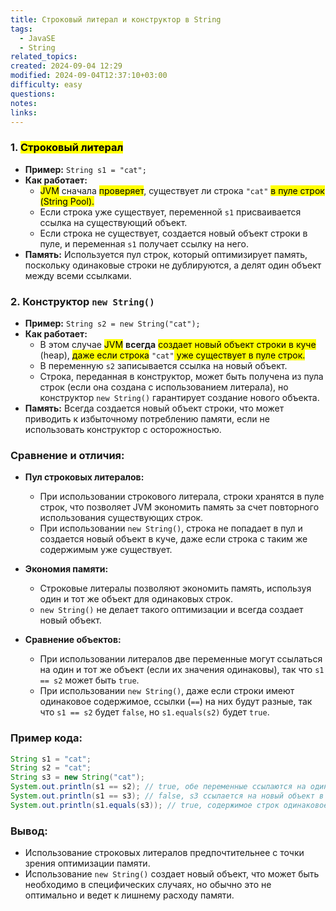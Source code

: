 ```yaml
---
title: Строковый литерал и конструктор в String
tags:
  - JavaSE
  - String
related_topics: 
created: 2024-09-04 12:29
modified: 2024-09-04T12:37:10+03:00
difficulty: easy
questions: 
notes: 
links: 
---
```

### 1. **<mark class="hltr-orange">Строковый литерал</mark>**

- **Пример:** `String s1 = "cat";`
- **Как работает:**
    - <mark class="hltr-red">JVM</mark> сначала <mark class="hltr-red">проверяет</mark>, существует ли строка `"cat"` <mark class="hltr-red">в пуле строк (String Pool).</mark>
    - Если строка уже существует, переменной `s1` присваивается ссылка на существующий объект.
    - Если строка не существует, создается новый объект строки в пуле, и переменная `s1` получает ссылку на него.
- **Память:** Используется пул строк, который оптимизирует память, поскольку одинаковые строки не дублируются, а делят один объект между всеми ссылками.

### 2. **Конструктор `new String()`**

- **Пример:** `String s2 = new String("cat");`
- **Как работает:**
    - В этом случае <mark class="hltr-red">JVM</mark> **всегда** <mark class="hltr-red">создает новый объект строки в куче</mark> (heap), <mark class="hltr-red">даже если строка</mark> `"cat"`<mark class="hltr-red"> уже существует в пуле строк.</mark>
    - В переменную `s2` записывается ссылка на новый объект.
    - Строка, переданная в конструктор, может быть получена из пула строк (если она создана с использованием литерала), но конструктор `new String()` гарантирует создание нового объекта.
- **Память:** Всегда создается новый объект строки, что может приводить к избыточному потреблению памяти, если не использовать конструктор с осторожностью.

### **Сравнение и отличия:**

- **Пул строковых литералов:**
    
    - При использовании строкового литерала, строки хранятся в пуле строк, что позволяет JVM экономить память за счет повторного использования существующих строк.
    - При использовании `new String()`, строка не попадает в пул и создается новый объект в куче, даже если строка с таким же содержимым уже существует.
- **Экономия памяти:**
    
    - Строковые литералы позволяют экономить память, используя один и тот же объект для одинаковых строк.
    - `new String()` не делает такого оптимизации и всегда создает новый объект.
- **Сравнение объектов:**
    
    - При использовании литералов две переменные могут ссылаться на один и тот же объект (если их значения одинаковы), так что `s1 == s2` может быть `true`.
    - При использовании `new String()`, даже если строки имеют одинаковое содержимое, ссылки (`==`) на них будут разные, так что `s1 == s2` будет `false`, но `s1.equals(s2)` будет `true`.

### Пример кода:

```java
String s1 = "cat"; 
String s2 = "cat"; 
String s3 = new String("cat");  
System.out.println(s1 == s2); // true, обе переменные ссылаются на один и тот же объект в пуле 
System.out.println(s1 == s3); // false, s3 ссылается на новый объект в куче 
System.out.println(s1.equals(s3)); // true, содержимое строк одинаковое
```

### Вывод:

- Использование строковых литералов предпочтительнее с точки зрения оптимизации памяти.
- Использование `new String()` создает новый объект, что может быть необходимо в специфических случаях, но обычно это не оптимально и ведет к лишнему расходу памяти.